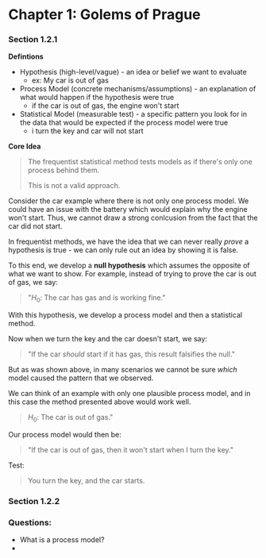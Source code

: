 # Chapter 1: Golems of Prague

### Section 1.2.1
**Defintions**
- Hypothesis (high-level/vague) - an idea or belief we want to evaluate
  - ex: My car is out of gas
- Process Model (concrete mechanisms/assumptions) - an explanation of what would happen if the hypothesis were true
  - if the car is out of gas, the engine won't start
- Statistical Model (measurable test) - a specific pattern you look for in the data that would be expected if the process model were true
  - i turn the key and car will not start

**Core Idea**

> The frequentist statistical method tests models as if there's only one process behind them.
>
>This is not a valid approach.

Consider the car example where there is not only one process model. We could have an issue with the battery which would explain why the engine won't start. Thus, we cannot draw a strong conlcusion from the fact that the car did not start.

In frequentist methods, we have the idea that we can never really *prove* a hypothesis is true - we can only rule out an idea by showing it is false.

To this end, we develop a **null hypothesis** which assumes the opposite of what we want to show. For example, instead of trying to prove the car is out of gas, we say:

>"$H_0$: The car has gas and is working fine."

With this hypothesis, we develop a process model and then a statistical method.

Now when we turn the key and the car doesn't start, we say:

>"If the car *should* start if it has gas, this result falsifies the null."

But as was shown above, in many scenarios we cannot be sure *which* model caused the pattern that we observed.

We can think of an example with only one plausible process model, and in this case the method presented above would work well.

> $H_0$: The car is out of gas."

Our process model would then be:

> "If the car is out of gas, then it won't start when I turn the key."

Test:

> You turn the key, and the car starts.

### Section 1.2.2


### Questions:
- What is a process model?
- 